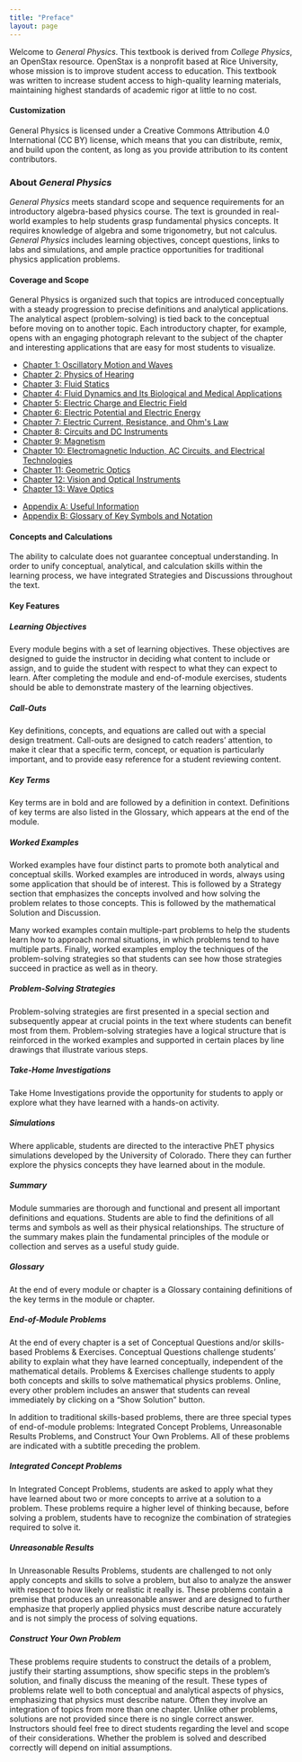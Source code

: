 ```yaml
---
title: "Preface"
layout: page
---
```


Welcome to *General Physics*. This textbook is derived from *College Physics*,
an OpenStax resource. OpenStax is a nonprofit based at Rice University, whose
mission is to improve student access to education. This textbook was written to
increase student access to high-quality learning materials, maintaining highest
standards of academic rigor at little to no cost.

#### Customization

General Physics is licensed under a Creative Commons Attribution 4.0
International (CC BY) license, which means that you can distribute, remix, and
build upon the content, as long as you provide attribution to its content
contributors.

### About *General Physics*

*General Physics* meets standard scope and sequence requirements for an
introductory algebra-based physics course. The text is grounded in real-world
examples to help students grasp fundamental physics concepts. It requires
knowledge of algebra and some trigonometry, but not calculus. *General Physics*
includes learning objectives, concept questions, links to labs and simulations,
and ample practice opportunities for traditional physics application problems.

#### Coverage and Scope

General Physics is organized such that topics are introduced conceptually with a
steady progression to precise definitions and analytical applications. The
analytical aspect (problem-solving) is tied back to the conceptual before moving
on to another topic. Each introductory chapter, for example, opens with an
engaging photograph relevant to the subject of the chapter and interesting
applications that are easy for most students to visualize.

* [Chapter 1: Oscillatory Motion and Waves](../contents/ch16OscillatoryMotionAndWaves.md)
* [Chapter 2: Physics of Hearing](../contents/ch17PhysicsOfHearing.md)
* [Chapter 3: Fluid Statics](../contents/ch11FluidStatics.md)
* [Chapter 4: Fluid Dynamics and Its Biological and Medical Applications](../contents/ch12FluidDynamicsAndItsBiologicalApplications.md)
* [Chapter 5: Electric Charge and Electric Field](../contents/ch18ElectricChargeAndElectricField.md)
* [Chapter 6: Electric Potential and Electric Energy](../contents/ch19ElectricPotentialAndElectricEnergy.md)
* [Chapter 7: Electric Current, Resistance, and Ohm\'s Law](../contents/ch20ElectricCurrentResistanceAndOhmsLaw.md)
* [Chapter 8: Circuits and DC Instruments](../contents/ch21IntroductionToCircuitsAndDCInstruments.md)
* [Chapter 9: Magnetism](../contents/ch22Magnetism.md)
* [Chapter 10: Electromagnetic Induction, AC Circuits, and Electrical Technologies](../contents/ch23ElectromagneticInductionACCircuitsAndElectricalTechnologies.md)
* [Chapter 11: Geometric Optics](../contents/ch25GeometricOptics.md)
* [Chapter 12: Vision and Optical Instruments](../contents/ch26VisionAndOpticalInstruments.md)
* [Chapter 13: Wave Optics](../contents/ch27WaveOptics.md)


<!--
* [Chapter 1: Introduction: The Nature of Science and Physics](../contents/ch1PhysicsAnIntroduction.md)
* [Chapter 2: Kinematics](../contents/ch2Kinematics.md)
* [Chapter 3: Two-Dimensional Kinematics](../contents/ch2Kinematics.md)
* [Chapter 4: Dynamics: Force and Newton\'s Laws of Motion](../contents/ch4Dynamics.md)
* [Chapter 5: Further Applications of Newton\'s Laws:
  Friction, Drag, and Elasticity](ch5FurtherApplicationsOfNewtonsLaws.md)
* [Chapter 6: Uniform Circular Motion and Gravitation](../contents/ch6UniformCircularMotionAndGravitation.md)
* [Chapter 7: Work, Energy, and Energy Resources](../contents/ch7WorkEnergyAndEnergyResources.md)
* [Chapter 8: Linear Momentum and Collisions](../contents/ch8LinearMomentumAndCollisions.md)
* [Chapter 9: Statics and Torque](../contents/ch9StaticsAndTorque.md)
* [Chapter 10: Rotational Motion and Angular Momentum](contents/ch10RotationalMotionAndAngularMomentum.md)
-->

* [Appendix A: Useful Information](../contents/appAUsefulInformation.md)
* [Appendix B: Glossary of Key Symbols and Notation](../contents/appBGlossaryOfKeySymbolsAndNotation.md)

#### Concepts and Calculations

The ability to calculate does not guarantee conceptual understanding. In order
to unify conceptual, analytical, and calculation skills within the learning
process, we have integrated Strategies and Discussions throughout the text.

#### Key Features

##### Learning Objectives

Every module begins with a set of learning objectives. These objectives are
designed to guide the instructor in deciding what content to include or assign,
and to guide the student with respect to what they can expect to learn. After
completing the module and end-of-module exercises, students should be able to
demonstrate mastery of the learning objectives.

##### Call-Outs

Key definitions, concepts, and equations are called out with a special design
treatment. Call-outs are designed to catch readers’ attention, to make it clear
that a specific term, concept, or equation is particularly important, and to
provide easy reference for a student reviewing content.

##### Key Terms

Key terms are in bold and are followed by a definition in context. Definitions
of key terms are also listed in the Glossary, which appears at the end of the
module.

##### Worked Examples

Worked examples have four distinct parts to promote both analytical and
conceptual skills. Worked examples are introduced in words, always using some
application that should be of interest. This is followed by a Strategy section
that emphasizes the concepts involved and how solving the problem relates to
those concepts. This is followed by the mathematical Solution and Discussion.

Many worked examples contain multiple-part problems to help the students learn
how to approach normal situations, in which problems tend to have multiple
parts. Finally, worked examples employ the techniques of the problem-solving
strategies so that students can see how those strategies succeed in practice as
well as in theory.

##### Problem-Solving Strategies

Problem-solving strategies are first presented in a special section and
subsequently appear at crucial points in the text where students can benefit
most from them. Problem-solving strategies have a logical structure that is
reinforced in the worked examples and supported in certain places by line
drawings that illustrate various steps.

##### Take-Home Investigations

Take Home Investigations provide the opportunity for students to apply or
explore what they have learned with a hands-on activity.

##### Simulations

Where applicable, students are directed to the interactive PhET physics
simulations developed by the University of Colorado. There they can further
explore the physics concepts they have learned about in the module.

##### Summary

Module summaries are thorough and functional and present all important
definitions and equations. Students are able to find the definitions of all
terms and symbols as well as their physical relationships. The structure of the
summary makes plain the fundamental principles of the module or collection and
serves as a useful study guide.

##### Glossary

At the end of every module or chapter is a Glossary containing definitions of
the key terms in the module or chapter.

##### End-of-Module Problems

At the end of every chapter is a set of Conceptual Questions and/or skills-based
Problems &amp; Exercises. Conceptual Questions challenge students’ ability to
explain what they have learned conceptually, independent of the mathematical
details. Problems &amp; Exercises challenge students to apply both concepts and
skills to solve mathematical physics problems. Online, every other problem
includes an answer that students can reveal immediately by clicking on a “Show
Solution” button.

In addition to traditional skills-based problems, there are three special types
of end-of-module problems: Integrated Concept Problems, Unreasonable Results
Problems, and Construct Your Own Problems. All of these problems are indicated
with a subtitle preceding the problem.

##### Integrated Concept Problems

In Integrated Concept Problems, students are asked to apply what they have
learned about two or more concepts to arrive at a solution to a problem. These
problems require a higher level of thinking because, before solving a problem,
students have to recognize the combination of strategies required to solve it.

##### Unreasonable Results

In Unreasonable Results Problems, students are challenged to not only apply
concepts and skills to solve a problem, but also to analyze the answer with
respect to how likely or realistic it really is. These problems contain a
premise that produces an unreasonable answer and are designed to further
emphasize that properly applied physics must describe nature accurately and is
not simply the process of solving equations.

##### Construct Your Own Problem

These problems require students to construct the details of a problem, justify
their starting assumptions, show specific steps in the problem’s solution, and
finally discuss the meaning of the result. These types of problems relate well
to both conceptual and analytical aspects of physics, emphasizing that physics
must describe nature. Often they involve an integration of topics from more than
one chapter. Unlike other problems, solutions are not provided since there is no
single correct answer. Instructors should feel free to direct students regarding
the level and scope of their considerations. Whether the problem is solved and
described correctly will depend on initial assumptions.
